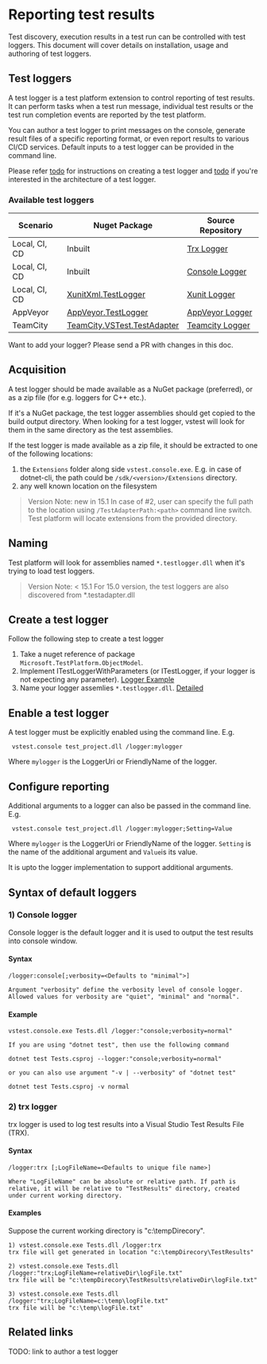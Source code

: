 # Reporting test results
Test discovery, execution results in a test run can be controlled with test
loggers. This document will cover details on installation, usage and authoring
of test loggers.


## Test loggers
A test logger is a test platform extension to control reporting of test results.
It can perform tasks when a test run message, individual test
results or the test run completion events are reported by the test platform.

You can author a test logger to print messages on the console, generate result
files of a specific reporting format, or even report results to various CI/CD
services. Default inputs to a test logger can be provided in the command line.

 Please refer [todo]() for instructions on creating a test logger and [todo]()
if you're interested in the architecture of a test logger.

### Available test loggers
| Scenario | Nuget Package | Source Repository |
| -------- | ------------- | ----------------- |
| Local, CI, CD | Inbuilt | [Trx Logger][] |
| Local, CI, CD | Inbuilt | [Console Logger][] |
| Local, CI, CD | [XunitXml.TestLogger][xunit.nuget] | [Xunit Logger][] |
| AppVeyor | [AppVeyor.TestLogger][appveyor.nuget] | [AppVeyor Logger][] |
| TeamCity | [TeamCity.VSTest.TestAdapter][teamcity.nuget] | [Teamcity Logger][] |

[Trx Logger]: https://github.com/Microsoft/vstest/tree/master/src/Microsoft.TestPlatform.Extensions.TrxLogger
[Console Logger]: https://github.com/Microsoft/vstest/blob/master/src/vstest.console/Internal/ConsoleLogger.cs
[Xunit Logger]: https://github.com/Faizan2304/LoggerExtensions
[AppVeyor Logger]: https://github.com/Faizan2304/LoggerExtensions
[TeamCity Logger]: https://github.com/JetBrains/TeamCity.VSTest.TestAdapter

[xunit.nuget]: https://www.nuget.org/packages/XunitXml.TestLogger
[appveyor.nuget]: https://www.nuget.org/packages/AppVeyor.TestLogger
[teamcity.nuget]: https://www.nuget.org/packages/TeamCity.VSTest.TestAdapter

 Want to add your logger? Please send a PR with changes in this doc.

## Acquisition
A test logger should be made available as a NuGet package (preferred), or as
a zip file (for e.g. loggers for C++ etc.).

If it's a NuGet package, the test logger assemblies should get copied to the
build output directory. When looking for a test logger, vstest will look for
them in the same directory as the test assemblies.

If the test logger is made available as a zip file, it should be extracted
to one of the following locations:

1. the `Extensions` folder along side `vstest.console.exe`. E.g. in case of 
dotnet-cli, the path could be `/sdk/<version>/Extensions` directory.
2. any well known location on the filesystem
 
> Version Note: new in 15.1
In case of #2, user can specify the full path to the location using `/TestAdapterPath:<path>`
command line switch. Test platform will locate extensions from the provided
directory.

## Naming
Test platform will look for assemblies named `*.testlogger.dll` when it's trying
to load test loggers.

> Version Note: < 15.1
> For 15.0 version, the test loggers are also discovered from *.testadapter.dll

## Create a test logger
Follow the following step to create a test logger
1) Take a nuget reference of package `Microsoft.TestPlatform.ObjectModel`.
2) Implement ITestLoggerWithParameters (or ITestLogger, if your logger is not expecting any parameter). [Logger Example](https://github.com/Faizan2304/LoggerExtensions/blob/master/src/Xunit.Xml.TestLogger/XunitXmlTestLogger.cs#L19)
3) Name your logger assemlies `*.testlogger.dll`. [Detailed]()

## Enable a test logger
A test logger must be explicitly enabled using the command line. E.g.
```
 vstest.console test_project.dll /logger:mylogger
```
Where `mylogger` is the LoggerUri or FriendlyName of the logger.

## Configure reporting
Additional arguments to a logger can also be passed in the command line. E.g.
```
 vstest.console test_project.dll /logger:mylogger;Setting=Value
```
Where `mylogger` is the LoggerUri or FriendlyName of the logger.
`Setting` is the name of the additional argument and `Value`is its value.

It is upto the logger implementation to support additional arguments.

## Syntax of default loggers

### 1) Console logger
Console logger is the default logger and it is used to output the test results into console window.

#### Syntax

```
/logger:console[;verbosity=<Defaults to "minimal">]
 
Argument "verbosity" define the verbosity level of console logger. Allowed values for verbosity are "quiet", "minimal" and "normal".
```

#### Example
```
vstest.console.exe Tests.dll /logger:"console;verbosity=normal"

If you are using "dotnet test", then use the following command

dotnet test Tests.csproj --logger:"console;verbosity=normal"

or you can also use argument "-v | --verbosity" of "dotnet test"

dotnet test Tests.csproj -v normal
```


### 2) trx logger
trx logger is used to log test results into a Visual Studio Test Results File (TRX).

#### Syntax
```
/logger:trx [;LogFileName=<Defaults to unique file name>]

Where "LogFileName" can be absolute or relative path. If path is relative, it will be relative to "TestResults" directory, created under current working directory.
```

#### Examples

Suppose the current working directory is "c:\tempDirecory".
```
1) vstest.console.exe Tests.dll /logger:trx
trx file will get generated in location "c:\tempDirecory\TestResults"

2) vstest.console.exe Tests.dll /logger:"trx;LogFileName=relativeDir\logFile.txt"
trx file will be "c:\tempDirecory\TestResults\relativeDir\logFile.txt"

3) vstest.console.exe Tests.dll /logger:"trx;LogFileName=c:\temp\logFile.txt"
trx file will be "c:\temp\logFile.txt"
```

## Related links
TODO: link to author a test logger

